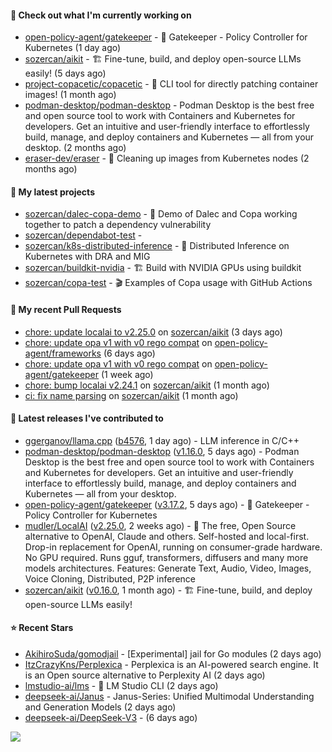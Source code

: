 #### 👷 Check out what I'm currently working on

- [open-policy-agent/gatekeeper](https://github.com/open-policy-agent/gatekeeper) - 🐊 Gatekeeper - Policy Controller for Kubernetes (1 day ago)
- [sozercan/aikit](https://github.com/sozercan/aikit) - 🏗️ Fine-tune, build, and deploy open-source LLMs easily! (5 days ago)
- [project-copacetic/copacetic](https://github.com/project-copacetic/copacetic) - 🧵 CLI tool for directly patching container images! (1 month ago)
- [podman-desktop/podman-desktop](https://github.com/podman-desktop/podman-desktop) - Podman Desktop is the best free and open source tool to work with Containers and Kubernetes for developers. Get an intuitive and user-friendly interface to effortlessly build, manage, and deploy containers and Kubernetes — all from your desktop. (2 months ago)
- [eraser-dev/eraser](https://github.com/eraser-dev/eraser) - 🧹 Cleaning up images from Kubernetes nodes (2 months ago)

#### 🌱 My latest projects

- [sozercan/dalec-copa-demo](https://github.com/sozercan/dalec-copa-demo) - 🤝 Demo of Dalec and Copa working together to patch a dependency vulnerability
- [sozercan/dependabot-test](https://github.com/sozercan/dependabot-test) - 
- [sozercan/k8s-distributed-inference](https://github.com/sozercan/k8s-distributed-inference) - 🦄 Distributed Inference on Kubernetes with DRA and MIG
- [sozercan/buildkit-nvidia](https://github.com/sozercan/buildkit-nvidia) - 🏗️ Build with NVIDIA GPUs using buildkit
- [sozercan/copa-test](https://github.com/sozercan/copa-test) - 🎬 Examples of Copa usage with GitHub Actions

#### 🔨 My recent Pull Requests

- [chore: update localai to v2.25.0](https://github.com/sozercan/aikit/pull/473) on [sozercan/aikit](https://github.com/sozercan/aikit) (3 days ago)
- [chore: update opa v1 with v0 rego compat](https://github.com/open-policy-agent/frameworks/pull/518) on [open-policy-agent/frameworks](https://github.com/open-policy-agent/frameworks) (6 days ago)
- [chore: update opa v1 with v0 rego compat](https://github.com/open-policy-agent/gatekeeper/pull/3798) on [open-policy-agent/gatekeeper](https://github.com/open-policy-agent/gatekeeper) (1 week ago)
- [chore: bump localai v2.24.1](https://github.com/sozercan/aikit/pull/450) on [sozercan/aikit](https://github.com/sozercan/aikit) (1 month ago)
- [ci: fix name parsing](https://github.com/sozercan/aikit/pull/449) on [sozercan/aikit](https://github.com/sozercan/aikit) (1 month ago)

#### 🚀 Latest releases I've contributed to

- [ggerganov/llama.cpp](https://github.com/ggerganov/llama.cpp) ([b4576](https://github.com/ggerganov/llama.cpp/releases/tag/b4576), 1 day ago) - LLM inference in C/C&#43;&#43;
- [podman-desktop/podman-desktop](https://github.com/podman-desktop/podman-desktop) ([v1.16.0](https://github.com/podman-desktop/podman-desktop/releases/tag/v1.16.0), 5 days ago) - Podman Desktop is the best free and open source tool to work with Containers and Kubernetes for developers. Get an intuitive and user-friendly interface to effortlessly build, manage, and deploy containers and Kubernetes — all from your desktop.
- [open-policy-agent/gatekeeper](https://github.com/open-policy-agent/gatekeeper) ([v3.17.2](https://github.com/open-policy-agent/gatekeeper/releases/tag/v3.17.2), 5 days ago) - 🐊 Gatekeeper - Policy Controller for Kubernetes
- [mudler/LocalAI](https://github.com/mudler/LocalAI) ([v2.25.0](https://github.com/mudler/LocalAI/releases/tag/v2.25.0), 2 weeks ago) - :robot: The free, Open Source alternative to OpenAI, Claude and others. Self-hosted and local-first. Drop-in replacement for OpenAI,  running on consumer-grade hardware. No GPU required. Runs gguf, transformers, diffusers and many more models architectures. Features: Generate Text, Audio, Video, Images, Voice Cloning, Distributed, P2P inference
- [sozercan/aikit](https://github.com/sozercan/aikit) ([v0.16.0](https://github.com/sozercan/aikit/releases/tag/v0.16.0), 1 month ago) - 🏗️ Fine-tune, build, and deploy open-source LLMs easily!

#### ⭐ Recent Stars

- [AkihiroSuda/gomodjail](https://github.com/AkihiroSuda/gomodjail) - [Experimental] jail for Go modules (2 days ago)
- [ItzCrazyKns/Perplexica](https://github.com/ItzCrazyKns/Perplexica) - Perplexica is an AI-powered search engine. It is an Open source alternative to Perplexity AI (2 days ago)
- [lmstudio-ai/lms](https://github.com/lmstudio-ai/lms) - 👾 LM Studio CLI (2 days ago)
- [deepseek-ai/Janus](https://github.com/deepseek-ai/Janus) - Janus-Series: Unified Multimodal Understanding and Generation Models (2 days ago)
- [deepseek-ai/DeepSeek-V3](https://github.com/deepseek-ai/DeepSeek-V3) -  (6 days ago)

![](https://github-readme-stats.vercel.app/api?username=sozercan&theme=vision-friendly-dark&hide_border=false&include_all_commits=true&count_private=true)
